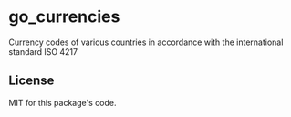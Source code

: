 # go_currencies

Сurrency codes of various countries in accordance with the international standard ISO 4217

## License

MIT for this package's code.
